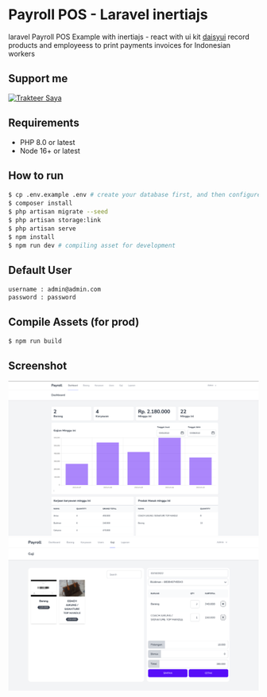 # Payroll POS - Laravel inertiajs

laravel Payroll POS Example with inertiajs - react with ui kit [daisyui](https://daisyui.com/components/form/input)
record products and employeess to print payments invoices for Indonesian workers
## Support me

<a href="https://trakteer.id/ajikamaludin" target="_blank"><img id="wse-buttons-preview" src="https://cdn.trakteer.id/images/embed/trbtn-blue-2.png" height="40" style="border:0px;height:40px;" alt="Trakteer Saya"></a>


## Requirements

* PHP 8.0 or latest
* Node 16+ or latest

## How to run

```bash
$ cp .env.example .env # create your database first, and then configure your database connection
$ composer install
$ php artisan migrate --seed
$ php artisan storage:link
$ php artisan serve
$ npm install
$ npm run dev # compiling asset for development
```

## Default User

```
username : admin@admin.com
password : password
```


## Compile Assets (for prod)

```bash
$ npm run build
```

## Screenshot

![](screenshot1.png?raw=true)
![](screenshot2.png?raw=true)
